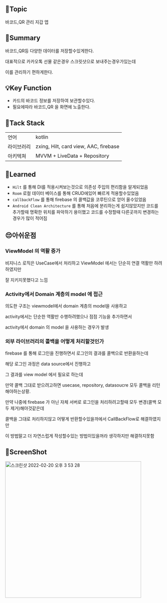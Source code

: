 ## 📣Topic 
바코드,QR 관리 지갑 앱

## 📒Summary
바코드,QR등 다양한 데이터를 저장할수있게한다.

대표적으로 카카오톡 선물 같은경우 스크릿샷으로 보내주는경우가있는데

이를 관리하기 편하게한다.

## 💡Key Function
- 카드의 바코드 정보를 저장하여 보관할수있다.
- 필요에따라 바코드,QR 을 화면에 노출한다.

## 🥋Tack Stack

| | |
| --- | --- |
| 언어 | kotlin |
| 라이브러리 | zxing, Hilt, card view, AAC, firebase  |
| 아키텍쳐 | MVVM + LiveData + Repository |

##  👀Learned

- `Hilt` 를 통해 DI를 적용시켜보는것으로 의존성 주입의 편리함을 알게되었음
- `Room` 로컬 데이터 베이스를 통해 CRUD에있어 빠르게 적용할수있었음
- `callbackFlow` 를 통해 firebase 의 콜백값을 코루틴으로 얻어 올수있었음
- `Android Clean Architecture` 를 통해 처음에 분리하는게 쉽지않았지만 코드를 추가할때 명확한 위치를 파악하기 용이했고 코드를 수정할때 다른곳까지 변경하는 경우가 많이 적어짐

## 😔아쉬운점

### ViewModel 의 역활 증가

비지니스 로직은 UseCase에서 처리하고 ViewModel 에서는 단순히 연결 역활만 하려하였지만

잘 지키지못했다고 느낌

### Activity에서 Domain 계층의 model 에 접근

의도한 구조는 viewmodel에서 domain 계층의 model을 사용하고

activity에서는 단순한 역활만 수행하려했으나 점점 기능을 추가하면서

activity에서 domain 의 model 을 사용하는 경우가 발생

### 외부 라이브러리의 콜백을 어떻게 처리할것인가

firebase 를 통해 로그인을 진행하면서 로그인의 결과를 콜백으로 반환을하는데

해당 로그인 과정은 data source에서 진행하고

그 결과를 view model 에서 필요로 하는데

만약 콜백 그대로 받으려고하면 usecase, repository, datasoucre 모두 콜백을 리턴해야하는상황.

만약 나중에 firebase 가 아닌 자체 서버로 로그인을 처리하려고할때 모두 변경(콜백 모두 제거)해야것같은데

콜백을 그대로 처리하지않고 어떻게 반환할수있을까에서 CallBackFlow로 해결하였지만

이 방법말고 더 자연스럽게 작성할수있는 방법이있을꺼라 생각하지만 해결하지못함

## 📸ScreenShot
<img width="436" alt="스크린샷 2022-02-20 오후 3 53 28" src="https://user-images.githubusercontent.com/52993842/154832615-5f64fd48-7148-4474-a2db-11efd7b8d2b1.png">

